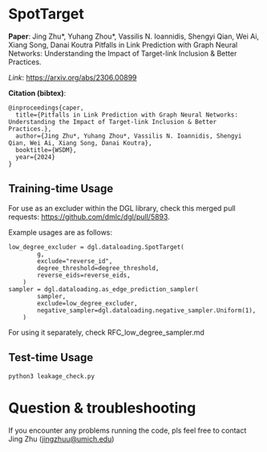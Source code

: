 # SpotTarget

**Paper**: Jing Zhu*, Yuhang Zhou*, Vassilis N. Ioannidis, Shengyi Qian, Wei Ai, Xiang Song, Danai Koutra
Pitfalls in Link Prediction with Graph Neural Networks: Understanding the Impact of Target-link Inclusion & Better Practices.

*Link*:  https://arxiv.org/abs/2306.00899



**Citation (bibtex)**:
```
@inproceedings{caper,
  title={Pitfalls in Link Prediction with Graph Neural Networks: Understanding the Impact of Target-link Inclusion & Better Practices.},
  author={Jing Zhu*, Yuhang Zhou*, Vassilis N. Ioannidis, Shengyi Qian, Wei Ai, Xiang Song, Danai Koutra},
  booktitle={WSDM},
  year={2024}
}
```
## Training-time Usage
For use as an excluder within the DGL library, check this merged pull requests: https://github.com/dmlc/dgl/pull/5893. 

Example usages are as follows:

```
low_degree_excluder = dgl.dataloading.SpotTarget(
        g,
        exclude="reverse_id",
        degree_threshold=degree_threshold,
        reverse_eids=reverse_eids,
    )
sampler = dgl.dataloading.as_edge_prediction_sampler(
        sampler,
        exclude=low_degree_excluder,
        negative_sampler=dgl.dataloading.negative_sampler.Uniform(1),
    )
```

For using it separately, check RFC_low_degree_sampler.md


## Test-time Usage

```
python3 leakage_check.py
```

# Question & troubleshooting

If you encounter any problems running the code, pls feel free to contact Jing Zhu (jingzhuu@umich.edu)
